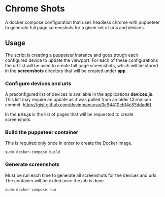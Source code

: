 # Chrome Shots

A docker compose configuration that uses headless chrome with puppeteer to generate full page screenshots for a given set of urls and devices.

## Usage

The script is creating a puppeteer instance and goes trough each configured device to update the viewport. For each of these configurations the url list will be used to create full page screenshots, which will be stored in the **screenshots** directory that will be created under **app**.

### Configure devices and urls

A preconfigured list of devices is available in the applications **devices.js**. This list may require an update as it was pulled from an older Chromium commit: https://gist.github.com/devinmancuso/0c94410cb14c83ddad6f

In the **urls.js** is the list of pages that will be requested to create screenshots.

### Build the puppeteer container

This is required only once in order to create the Docker image.

    sudo docker-compose build

### Generate screenshots

Must be run each time to generate all screenshots for the devices and urls. The container will be exited once the job is done.

    sudo docker-compose run
